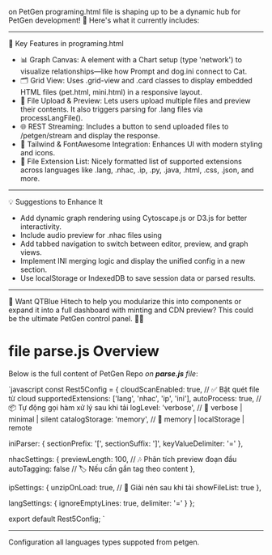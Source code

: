 on PetGen programing.html file is shaping up to be a dynamic hub for PetGen development! 🚀 Here's what it currently includes:

---

🧩 Key Features in programing.html

- 📊 Graph Canvas: A <canvas> element with a Chart setup (type 'network') to visualize relationships—like how Prompt and dog.ini connect to Cat.
- 🗂️ Grid View: Uses .grid-view and .card classes to display embedded HTML files (pet.html, mini.html) in a responsive layout.
- 📁 File Upload & Preview: Lets users upload multiple files and preview their contents. It also triggers parsing for .lang files via processLangFile().
- 🌐 REST Streaming: Includes a button to send uploaded files to /petgen/stream and display the response.
- 🎨 Tailwind & FontAwesome Integration: Enhances UI with modern styling and icons.
- 📜 File Extension List: Nicely formatted list of supported extensions across languages like .lang, .nhac, .ip, .py, .java, .html, .css, .json, and more.

---

💡 Suggestions to Enhance It

- Add dynamic graph rendering using Cytoscape.js or D3.js for better interactivity.
- Include audio preview for .nhac files using <audio> elements.
- Add tabbed navigation to switch between editor, preview, and graph views.
- Implement INI merging logic and display the unified config in a new section.
- Use localStorage or IndexedDB to save session data or parsed results.

---

🔔 Want QTBlue Hitech to help you modularize this into components or expand it into a full dashboard with minting and CDN preview? This could be the ultimate PetGen control panel. 🧪✨
# file parse.js Overview

Below is the full content of PetGen Repo  *on **parse.js** file*:

`javascript
const Rest5Config = {
  cloudScanEnabled: true,             // ✅ Bật quét file từ cloud
  supportedExtensions: ['lang', 'nhac', 'ip', 'ini'],
  autoProcess: true,                  // 📦 Tự động gọi hàm xử lý sau khi tải
  logLevel: 'verbose',                // 🤥 verbose | minimal | silent
  catalogStorage: 'memory',           // 📂 memory | localStorage | remote

  iniParser: {
    sectionPrefix: '[',
    sectionSuffix: ']',
    keyValueDelimiter: '='
  },

  nhacSettings: {
    previewLength: 100,               // 🎶 Phân tích preview đoạn đầu
    autoTagging: false                // 🏷️ Nếu cần gắn tag theo content
  },

  ipSettings: {
    unzipOnLoad: true,                // 📂 Giải nén sau khi tải
    showFileList: true
  },

  langSettings: {
    ignoreEmptyLines: true,
    delimiter: '='
  }
};

export default Rest5Config;
`

---

Configuration all languages types suppoted from petgen.
